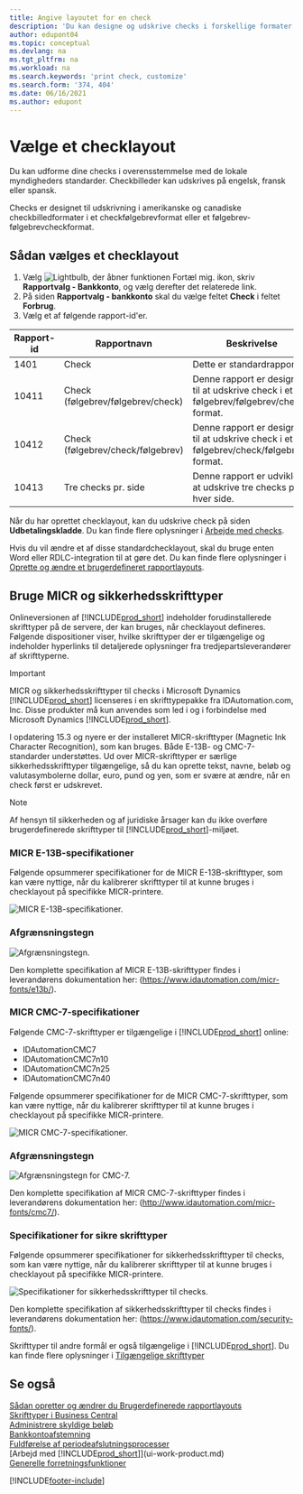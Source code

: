 ```yaml
---
title: Angive layoutet for en check
description: 'Du kan designe og udskrive checks i forskellige formater i overensstemmelse med de standarder, der er angivet af de lokale myndigheder.'
author: edupont04
ms.topic: conceptual
ms.devlang: na
ms.tgt_pltfrm: na
ms.workload: na
ms.search.keywords: 'print check, customize'
ms.search.form: '374, 404'
ms.date: 06/16/2021
ms.author: edupont
---
```

# <a name="select-a-check-layout"></a><a name="select-a-check-layout"></a><a name="select-a-check-layout"></a>Vælge et checklayout

Du kan udforme dine checks i overensstemmelse med de lokale myndigheders standarder. Checkbilleder kan udskrives på engelsk, fransk eller spansk.

Checks er designet til udskrivning i amerikanske og canadiske checkbilledformater i et checkfølgebrevformat eller et følgebrev-følgebrevcheckformat.

## <a name="to-select-a-check-layout"></a><a name="to-select-a-check-layout"></a><a name="to-select-a-check-layout"></a>Sådan vælges et checklayout

1. Vælg ![Lightbulb, der åbner funktionen Fortæl mig.](media/ui-search/search_small.png "Fortæl mig, hvad du vil foretage dig") ikon, skriv **Rapportvalg - Bankkonto**, og vælg derefter det relaterede link.
2. På siden **Rapportvalg - bankkonto** skal du vælge feltet **Check** i feltet **Forbrug**.
3. Vælg et af følgende rapport-id'er.

| Rapport-id | Rapportnavn | Beskrivelse |
| --- | --- | --- |
| 1401 |Check |Dette er standardrapporten. |
| 10411 |Check (følgebrev/følgebrev/check) |Denne rapport er designet til at udskrive check i et følgebrev/følgebrev/check-format. |
| 10412 |Check (følgebrev/check/følgebrev) |Denne rapport er designet til at udskrive check i et følgebrev/check/følgebrev-format. |
| 10413 |Tre checks pr. side |Denne rapport er udviklet til at udskrive tre checks på hver side. |

Når du har oprettet checklayout, kan du udskrive check på siden **Udbetalingskladde**. Du kan finde flere oplysninger i [Arbejde med checks](payables-how-work-checks.md).

Hvis du vil ændre et af disse standardchecklayout, skal du bruge enten Word eller RDLC-integration til at gøre det. Du kan finde flere oplysninger i [Oprette og ændre et brugerdefineret rapportlayouts](ui-how-create-custom-report-layout.md).

## <a name="use-micr-and-security-fonts"></a><a name="use-micr-and-security-fonts"></a><a name="use-micr-and-security-fonts"></a>Bruge MICR og sikkerhedsskrifttyper
Onlineversionen af [!INCLUDE[prod_short](includes/prod_short.md)] indeholder forudinstallerede skrifttyper på de servere, der kan bruges, når checklayout defineres. Følgende dispositioner viser, hvilke skrifttyper der er tilgængelige og indeholder hyperlinks til detaljerede oplysninger fra tredjepartsleverandører af skrifttyperne.

> [!Important]
> MICR og sikkerhedsskrifttyper til checks i Microsoft Dynamics [!INCLUDE[prod_short](includes/prod_short.md)] licenseres i en skrifttypepakke fra IDAutomation.com, Inc. Disse produkter må kun anvendes som led i og i forbindelse med Microsoft Dynamics [!INCLUDE[prod_short](includes/prod_short.md)].

I opdatering 15.3 og nyere er der installeret MICR-skrifttyper (Magnetic Ink Character Recognition), som kan bruges. Både E-13B- og CMC-7-standarder understøttes. Ud over MICR-skrifttyper er særlige sikkerhedsskrifttyper tilgængelige, så du kan oprette tekst, navne, beløb og valutasymbolerne dollar, euro, pund og yen, som er svære at ændre, når en check først er udskrevet.

> [!NOTE]
> Af hensyn til sikkerheden og af juridiske årsager kan du ikke overføre brugerdefinerede skrifttyper til [!INCLUDE[prod_short](includes/prod_short.md)]-miljøet.

### <a name="micr-e-13b-specifications"></a><a name="micr-e-13b-specifications"></a><a name="micr-e-13b-specifications"></a>MICR E-13B-specifikationer

Følgende opsummerer specifikationer for de MICR E-13B-skrifttyper, som kan være nyttige, når du kalibrerer skrifttyper til at kunne bruges i checklayout på specifikke MICR-printere.

![MICR E-13B-specifikationer.](media/font_MICR_E-13B_Specifications.png "MICR E-13B-specifikationer")

### <a name="delimiter-characters"></a><a name="delimiter-characters"></a><a name="delimiter-characters"></a>Afgrænsningstegn

![Afgrænsningstegn.](media/font-micr-letters.png "Afgrænsningstegn")

Den komplette specifikation af MICR E-13B-skrifttyper findes i leverandørens dokumentation her: (https://www.idautomation.com/micr-fonts/e13b/).

### <a name="micr-cmc-7-specifications"></a><a name="micr-cmc-7-specifications"></a><a name="micr-cmc-7-specifications"></a>MICR CMC-7-specifikationer

Følgende CMC-7-skrifttyper er tilgængelige i [!INCLUDE[prod_short](includes/prod_short.md)] online:

- IDAutomationCMC7
- IDAutomationCMC7n10
- IDAutomationCMC7n25
- IDAutomationCMC7n40

Følgende opsummerer specifikationer for de MICR CMC-7-skrifttyper, som kan være nyttige, når du kalibrerer skrifttyper til at kunne bruges i checklayout på specifikke MICR-printere.

![MICR CMC-7-specifikationer.](media/font_MICR_CMC-7_Specifications.png "MICR CMC-7-specifikationer")

### <a name="delimiter-characters-1"></a><a name="delimiter-characters-1"></a><a name="delimiter-characters-1"></a>Afgrænsningstegn

![Afgrænsningstegn for CMC-7.](media/font-cmc7-letters.png "Afgrænsningstegn for CMC-7")

Den komplette specifikation af MICR CMC-7-skrifttyper findes i leverandørens dokumentation her: (http://www.idautomation.com/micr-fonts/cmc7/).

### <a name="secure-font-specifications"></a><a name="secure-font-specifications"></a><a name="secure-font-specifications"></a>Specifikationer for sikre skrifttyper

Følgende opsummerer specifikationer for sikkerhedsskrifttyper til checks, som kan være nyttige, når du kalibrerer skrifttyper til at kunne bruges i checklayout på specifikke MICR-printere.

![Specifikationer for sikkerhedsskrifttyper til checks.](media/font_check-security-font_Specifications.png "Specifikationer for sikkerhedsskrifttyper til checks")

Den komplette specifikation af sikkerhedsskrifttyper til checks findes i leverandørens dokumentation her: (https://www.idautomation.com/security-fonts/).

Skrifttyper til andre formål er også tilgængelige i [!INCLUDE[prod_short](includes/prod_short.md)]. Du kan finde flere oplysninger i [Tilgængelige skrifttyper](ui-fonts.md)

## <a name="see-also"></a><a name="see-also"></a><a name="see-also"></a>Se også

[Sådan opretter og ændrer du Brugerdefinerede rapportlayouts](ui-how-create-custom-report-layout.md)  
[Skrifttyper i Business Central](ui-fonts.md)  
[Administrere skyldige beløb](payables-manage-payables.md)  
[Bankkontoafstemning](bank-manage-bank-accounts.md)   
[Fuldførelse af periodeafslutningsprocesser](year-how-complete-period-end-processes.md)  
[Arbejd med [!INCLUDE[prod_short](includes/prod_short.md)]](ui-work-product.md)  
[Generelle forretningsfunktioner](ui-across-business-areas.md)


[!INCLUDE[footer-include](includes/footer-banner.md)]
